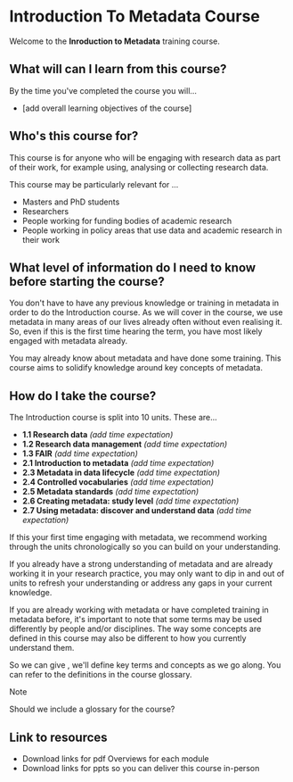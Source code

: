 
# Introduction To Metadata Course 

Welcome to the **Inroduction to Metadata** training course.

## What will can I learn from this course?

By the time you've completed the course you will...
- [add overall learning objectives of the course]

## Who's this course for?

This course is for anyone who will be engaging with research data as part of their work, for example using, analysing or collecting research data.

This course may be particularly relevant for ...
- Masters and PhD students
- Researchers 
- People working for funding bodies of academic research
- People working in policy areas that use data and academic research in their work

## What level of information do I need to know before starting the course?

You don't have to have any previous knowledge or training in metadata in order to do the Introduction course. As we will cover in the course, we use metadata in many areas of our lives already often without even realising it. So, even if this is the first time hearing the term, you have most likely engaged with metadata already.

You may already know about metadata and have done some training. This course aims to solidify knowledge around key concepts of metadata.

## How do I take the course?

The Introduction course is split into 10 units. These are...
- **1.1 Research data**  _(add time expectation)_
- **1.2 Research data management** _(add time expectation)_
- **1.3 FAIR** _(add time expectation)_
- **2.1 Introduction to metadata** _(add time expectation)_
- **2.3 Metadata in data lifecycle** _(add time expectation)_
- **2.4 Controlled vocabularies** _(add time expectation)_
- **2.5 Metadata standards** _(add time expectation)_
- **2.6 Creating metadata: study level** _(add time expectation)_
- **2.7 Using metadata: discover and understand data** _(add time expectation)_

If this your first time engaging with metadata, we recommend working through the units chronologically so you can build on your understanding.

If you already have a strong understanding of metadata and are already working it in your research practice, you may only want to dip in and out of units to refresh your understanding or address any gaps in your current knowledge.

If you are already working with metadata or have completed training in metadata before, it's important to note that some terms may be used differently by people and/or disciplines. The way some concepts are defined in this course may also be different to how you currently understand them.

So we can give , we'll define key terms and concepts as we go along. You can refer to the definitions in the course glossary.

>[!NOTE]
> Should we include a glossary for the course?

## Link to resources

- Download links for pdf Overviews for each module
- Download links for ppts so you can deliver this course in-person


